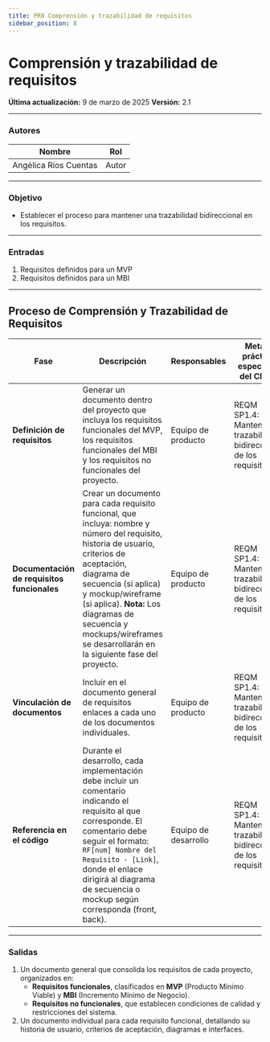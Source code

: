 ```yaml
---
title: PR8 Comprensión y trazabilidad de requisitos
sidebar_position: 8
---
```


# Comprensión y trazabilidad de requisitos

**Última actualización:** 9 de marzo de 2025
**Versión:** 2.1

---

### Autores

| Nombre                | Rol   |
| --------------------- | ----- |
| Angélica Ríos Cuentas | Autor |

---

### Objetivo

- Establecer el proceso para mantener una trazabilidad bidireccional en los requisitos.

---

### Entradas

1. Requisitos definidos para un MVP
2. Requisitos definidos para un MBI

---

## Proceso de Comprensión y Trazabilidad de Requisitos


| **Fase**            | **Descripción**   | **Responsables**         | **Meta y práctica específica del CMMI**                       |
|-----------------------------------------------|------------------------------------------------------------------------------------------------------------------------------------------------------------------------------------|--------------------------|--------------------------------------------------------------|
| **Definición de requisitos**                  | Generar un documento dentro del proyecto que incluya los requisitos funcionales del MVP, los requisitos funcionales del MBI y los requisitos no funcionales del proyecto.           | Equipo de producto       | REQM SP1.4: Mantener la trazabilidad bidireccional de los requisitos. |
| **Documentación de requisitos funcionales**   | Crear un documento para cada requisito funcional, que incluya: nombre y número del requisito, historia de usuario, criterios de aceptación, diagrama de secuencia (si aplica) y mockup/wireframe (si aplica).  **Nota:** Los diagramas de secuencia y mockups/wireframes se desarrollarán en la siguiente fase del proyecto. | Equipo de producto       | REQM SP1.4: Mantener la trazabilidad bidireccional de los requisitos. |
| **Vinculación de documentos**                 | Incluir en el documento general de requisitos enlaces a cada uno de los documentos individuales.                                                                                    | Equipo de producto       | REQM SP1.4: Mantener la trazabilidad bidireccional de los requisitos. |
| **Referencia en el código**                   | Durante el desarrollo, cada implementación debe incluir un comentario indicando el requisito al que corresponde. El comentario debe seguir el formato: `RF[num] Nombre del Requisito - [Link]`, donde el enlace dirigirá al diagrama de secuencia o mockup según corresponda (front, back). | Equipo de desarrollo     | REQM SP1.4: Mantener la trazabilidad bidireccional de los requisitos. |

---

### Salidas

1. Un documento general que consolida los requisitos de cada proyecto, organizados en:
   - **Requisitos funcionales**, clasificados en **MVP** (Producto Mínimo Viable) y **MBI** (Incremento Mínimo de Negocio).
   - **Requisitos no funcionales**, que establecen condiciones de calidad y restricciones del sistema.
2. Un documento individual para cada requisito funcional, detallando su historia de usuario, criterios de aceptación, diagramas e interfaces.
